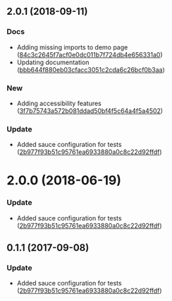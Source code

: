 <a name="2.0.1"></a>
## 2.0.1 (2018-09-11)


### Docs

* Adding missing imports to demo page ([84c3c2645f7acf0e0dc011b7f724db4e656331a0](https://github.com/advanced-rest-client/http-method-label/commit/84c3c2645f7acf0e0dc011b7f724db4e656331a0))
* Updating documentation ([bbb644f880eb03cfacc3051c2cda6c26bcf0b3aa](https://github.com/advanced-rest-client/http-method-label/commit/bbb644f880eb03cfacc3051c2cda6c26bcf0b3aa))

### New

* Adding accessibility features ([3f7b75743a572b081ddad50bf4f5c64a4f5a4502](https://github.com/advanced-rest-client/http-method-label/commit/3f7b75743a572b081ddad50bf4f5c64a4f5a4502))

### Update

* Added sauce configuration for tests ([2b977f93b51c95761ea6933880a0c8c22d92ffdf](https://github.com/advanced-rest-client/http-method-label/commit/2b977f93b51c95761ea6933880a0c8c22d92ffdf))



<a name="2.0.0"></a>
# 2.0.0 (2018-06-19)


### Update

* Added sauce configuration for tests ([2b977f93b51c95761ea6933880a0c8c22d92ffdf](https://github.com/advanced-rest-client/http-method-label/commit/2b977f93b51c95761ea6933880a0c8c22d92ffdf))



<a name="0.1.1"></a>
## 0.1.1 (2017-09-08)


### Update

* Added sauce configuration for tests ([2b977f93b51c95761ea6933880a0c8c22d92ffdf](https://github.com/advanced-rest-client/http-method-label/commit/2b977f93b51c95761ea6933880a0c8c22d92ffdf))



